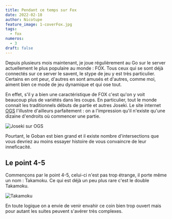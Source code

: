 ```yaml
---
title: Pendant ce temps sur Fox
date: 2022-02-18
author: Nicotupe
feature_image: 1-coverFox.jpg
tags:
  - fox
numeros: 
  - 3
draft: false
---
```


Depuis plusieurs mois maintenant, je joue régulièrement au Go sur le server actuellement le plus populaire au monde : FOX. Tous ceux qui se sont déjà connectés sur ce server le savent, le stype de jeu y est très particulier. Certains en ont peur, d'autres en sont amusés et d'autres, comme moi, aiment bien ce mode de jeu dynamique et qui ose tout.

En effet, s'il y a bien une caractéristique de FOX c'est qu'on y voit beaucoup plus de variétés dans les coups. En particulier, tout le monde connait les traditionnels débuts de partie et autres Joseki. Le site internet [OGS](https://online-go.com/joseki/15081) l'illustre d'ailleurs parfaitement : on a l'impression qu'il n'existe qu'une dizaine d'endroits où commencer une partie.

![Joseki sur OGS](2-ogs_joseki.jpg)

Pourtant, le Goban est bien grand et il existe nombre d'intersections que vous devriez au moins essayer histoire de vous convaincre de leur inneficacité.

## Le point 4-5

Commençons par le point 4-5, celui-ci n'est pas trop étrange, il porte même un nom : Takamoku. Ce qui est déjà un peu plus rare c'est le double Takamoku.

![Takamoku](3-Takamoku.jpg)

En toute logique on a envie de venir envahir ce coin bien trop ouvert mais pour autant les suites peuvent s'avérer très complexes.